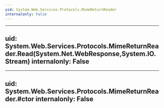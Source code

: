 ```yaml
---
uid: System.Web.Services.Protocols.MimeReturnReader
internalonly: False
---
```


---
uid: System.Web.Services.Protocols.MimeReturnReader.Read(System.Net.WebResponse,System.IO.Stream)
internalonly: False
---

---
uid: System.Web.Services.Protocols.MimeReturnReader.#ctor
internalonly: False
---
